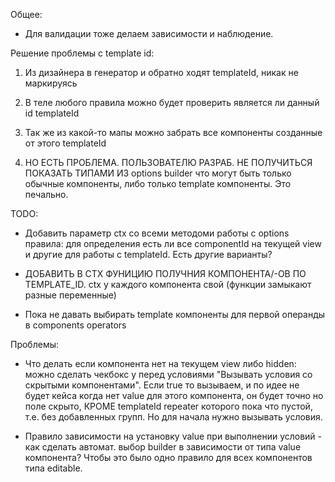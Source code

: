 Общее:
- Для валидации тоже делаем зависимости и наблюдение.


Решение проблемы с template id:

1. Из дизайнера в генератор и обратно ходят templateId, никак не маркируясь

2. В теле любого правила можно будет проверить является ли данный id templateId

3. Так же из какой-то мапы можно забрать все компоненты созданные от этого templateId

4. НО ЕСТЬ ПРОБЛЕМА. ПОЛЬЗОВАТЕЛЮ РАЗРАБ. НЕ ПОЛУЧИТЬСЯ ПОКАЗАТЬ ТИПАМИ ИЗ options builder что могут быть только обычные компоненты, либо только template компоненты. Это печально. 
 

TODO:
- Добавить параметр ctx со всеми методоми работы с options правила: для определения есть ли все componentId на текущей view и другие для работы с templateId. Есть другие варианты?

- ДОБАВИТЬ В CTX ФУНИЦИЮ ПОЛУЧНИЯ КОМПОНЕНТА/-ОВ ПО TEMPLATE_ID. ctx у каждого компонента свой (функции замыкают разные переменные)

- Пока не давать выбирать template компоненты для первой операнды в components operators

Проблемы:
- Что делать если компонента нет на текущем view либо hidden: можно сделать чекбокс у перед условиями "Вызывать условия со скрытыми компонентами". Если true то вызываем, и по идее не будет кейса когда нет value для этого компонента, он будет точно но поле скрыто, КРОМЕ templateId repeater которого пока что пустой, т.е. без добавленных групп.
Но для начала нужно вызывать условия.

- Правило зависимости на установку value при выполнении условий - как сделать автомат. выбор builder в зависимости от типа value компонента? Чтобы это было одно правило для всех компонентов типа editable.
